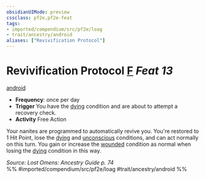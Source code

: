 ```yaml
---
obsidianUIMode: preview
cssclass: pf2e,pf2e-feat
tags:
- imported/compendium/src/pf2e/loag
- trait/ancestry/android
aliases: ["Revivification Protocol"]
---
```

# Revivification Protocol  [F](chapter-9-playing-the-game.md#Actions "Free Action") *Feat 13*  
[android](android-loag.md)  

- **Frequency**: once per day
- **Trigger** You have the [dying](conditions.md#Dying) condition and are about to attempt a recovery check.
- **Activity** Free Action

Your nanites are programmed to automatically revive you. You're restored to 1 Hit Point, lose the [dying](conditions.md#Dying) and [unconscious](conditions.md#Unconscious) conditions, and can act normally on this turn. You gain or increase the [wounded](conditions.md#Wounded) condition as normal when losing the [dying](conditions.md#Dying) condition in this way.

*Source: Lost Omens: Ancestry Guide p. 74*  
%% #imported/compendium/src/pf2e/loag #trait/ancestry/android %%